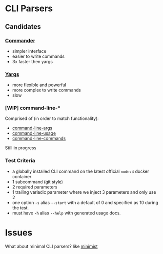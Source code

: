 # CLI Parsers

## Candidates

### [Commander](https://www.npmjs.com/package/commander)

- simpler interface
- easier to write commands
- 3x faster then yargs

### [Yargs](https://www.npmjs.com/package/yargs)

- more flexible and powerful
- more complex to write commands
- slow

### [WIP] command-line-*

Comprised of (in order to match functionality):
- [command-line-args](https://www.npmjs.com/package/command-line-args)
- [command-line-usage](https://www.npmjs.com/package/command-line-usage)
- [command-line-commands](https://www.npmjs.com/package/command-line-commands)

Still in progress

### Test Criteria

- a globally installed CLI command on the latest official `node:4` docker container
- 1 subcommand (git style)
- 2 required parameters
- 1 trailing variadic parameter where we inject 3 parameters and only use 2
- one option `-s` alias `--start` with a default of 0 and specified as 10 during the test.
- must have `-h` alias `--help` with generated usage docs.

# Issues

What about minimal CLI parsers? like [minimist](https://www.npmjs.com/package/minimist)

